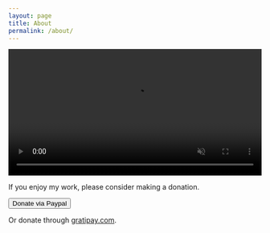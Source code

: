 ```yaml
---
layout: page
title: About
permalink: /about/
---
```


<video style="width:100%;margin:auto;" controls autoplay muted>
  <source src="/img/emacs-doctor.ogv" type="video/ogg">
</video>

If you enjoy my work, please consider making a donation.

<form id="paypal" name="_xclick" action="https://www.paypal.com/cgi-bin/webscr" method="post">
  <input type="hidden" name="cmd" value="_xclick" />
  <input type="hidden" name="business" value="bastien.guerry@free.fr" />
  <input type="hidden" name="item_name" value="Emacs" />
  <input type="hidden" name="item_number" value="1" />
  <input type="hidden" name="lc" value="GB" />
  <input type="hidden" name="currency_code" value="USD" />
  <input type="hidden" name="tax" value="0" />
  <input type="hidden" name="return" value="http://emacs-doctor.com" />
  <button name="submit" alt="Support Org-mode" />Donate via Paypal</button>
</form>

<p><script
src="https://liberapay.com/bzg/widgets/receiving.js"></script></p>

<p>Or donate through <a href="https://gratipay.com/~bzg/">gratipay.com</a>.</p>


  

